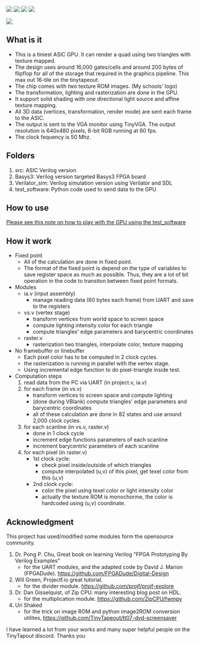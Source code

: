 ![](../../workflows/gds/badge.svg) ![](../../workflows/docs/badge.svg) ![](../../workflows/test/badge.svg) ![](../../workflows/fpga/badge.svg)

![](https://github.com/pongsagon/tt07-tiniest-gpu/blob/main/test_software/tt-ezgif.com-crop.gif)

## What is it

- This is a tiniest ASIC GPU.  It can render a quad using two triangles with texture mapped.
- The design uses around 16,000 gates/cells and around 200 bytes of flipflop for all of the storage that required in the graphics pipeline.  This max out 16-tile on the tinytapeout.
- The chip comes with two texture ROM images. (My schools' logo)
- The transformation, lighting and rasterization are done in the GPU.
- It support solid shading with one directional light source and affine texture mapping.
- All 3D data (vertices, transformation, render mode) are sent each frame to the ASIC.
- The output is sent to the VGA monitor using TinyVGA.  The output resolution is 640x480 pixels, 6-bit RGB running at 60 fps.
- The clock fequency is 50 Mhz.

## Folders

1. src: ASIC Verilog version
2. Basys3: Verilog version targeted Basys3 FPGA board
3. Verilator_sim: Verilog simulation version using Verilator and SDL
4. test_software: Python code used to send data to the GPU

## How to use

[Please see this note on how to play with the GPU using the test_software](test_software/readme.md)


## How it work

- Fixed point
   - All of the calculation are done in fixed point.
   - The format of the fixed point is depend on the type of variables to save register space as much as possible. Thus, they are a lot of bit operation in the code to transiton between fixed point formats.
- Modules
   - ia.v (input assembly)
      - manage reading data (60 bytes each frame) from UART and save to the registers 
   - vs.v (vertex stage)
      - transform vertices from world space to screen space
      - compute lighting intensity color for each triangle
      - compute triangles' edge parameters and barycentric coordinates 
   - raster.v
      - rasterization two triangles, interpolate color, texture mapping 
- No framebuffer or linebuffer
   -  Each pixel color has to be computed in 2 clock cycles.
   -  the rasterization is running in parallel with the vertex stage.
   -  Using incremental edge function to do pixel-triangle inside test.
- Computation steps
   1. read data from the PC via UART (in project.v, ia.v)
   2. for each frame (in vs.v)
      - transform vertices to screen space and compute lighting
      - (done during VBlank) compute triangles' edge parameters and barycentric coordinates
      - all of these calculation are done in 82 states and use around 2,000 clock cycles.
   4. for each scanline (in vs.v, raster.v)
      - done in 1 clock cycle
      - increment edge functions parameters of each scanline
      - increment barycentric parameters of each scanline
   5. for each pixel (in raster.v)
      - 1st clock cycle:
         - check pixel inside/outside of which triangles
         - compute interpolated (u,v) of this pixel, get texel color from this (u,v)
      - 2nd clock cycle:
         - color the pixel using texel color or light intensity color
         - actually the texture ROM is monochorme, the color is hardcoded using (u,v) coordinate.



## Acknowledgment

This project has used/modified some modules form the opensource community. 
1. Dr. Pong P. Chu, Great book on learning Verilog "FPGA Prototyping By Verilog Examples" 
   - for the UART modules, and the adapted code by David J. Marion (FPGADude). https://github.com/FPGADude/Digital-Design 
2. Will Green, Projectf.io great tutorial. 
   - for the divider module. https://github.com/projf/projf-explore 
3. Dr. Dan Gisselquist, of Zip CPU. many interesting blog post on HDL.
   - for the multiplication module.  https://github.com/ZipCPU/fwmpy
4. Uri Shaked
   - for the trick on image ROM and python image2ROM conversion utilites, https://github.com/TinyTapeout/tt07-dvd-screensaver
     
I have learned a lot from your works and many super helpful people on the TinyTapout discord. Thanks you
